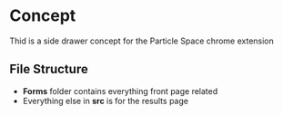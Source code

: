 # Concept

Thid is a side drawer concept for the Particle Space chrome extension

## File Structure

- **Forms** folder contains everything front page related 
- Everything else in **src** is for the results page
